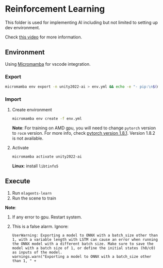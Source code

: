 # Reinforcement Learning
This folder is used for implementing AI including but not limited to setting up dev environment.

Check [this video](https://www.youtube.com/watch?v=zPFU30tbyKs) for more information.

## Environment
Using [Micromamba](https://mamba.readthedocs.io/en/latest/installation/micromamba-installation.html) for vscode integration.

### Export 
```bash
micromamba env export -n unity2022-ai > env.yml && echo -e "- pip:\n$(micromamba run -n unity2022-ai pip freeze | sed 's/^/    - /')" >> env.yml
```

### Import 
1. Create environment
    ```bash
    micromamba env create -f env.yml
    ```

    **Note**: For training on AMD gpu, you will need to change `pytorch` version to `rocm` version. For more info, check [pytorch version 1.8.1](https://pytorch.org/get-started/previous-versions/#v181). Version 1.8.2 is not available.

1. Activate
    ```bash
    micromamba activate unity2022-ai
    ```
    
    **Linux**: install `libtinfo5`

## Execute

1. Run `mlagents-learn`
1. Run the scene to train

**Note**: 

1. If any error to gpu. Restart system.
1. This is a false alarm. Ignore:

    ```
    UserWarning: Exporting a model to ONNX with a batch_size other than 1, with a variable length with LSTM can cause an error when running the ONNX model with a different batch size. Make sure to save the model with a batch size of 1, or define the initial states (h0/c0) as inputs of the model. 
    warnings.warn("Exporting a model to ONNX with a batch_size other than 1, " +
    ```